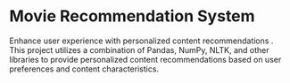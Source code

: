 
# Movie Recommendation System

Enhance user experience with personalized content recommendations . This project utilizes a combination of Pandas, NumPy, NLTK, and other libraries to provide personalized content recommendations based on user preferences and content characteristics.
